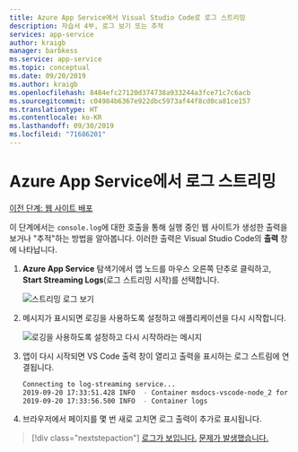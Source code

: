 ```yaml
---
title: Azure App Service에서 Visual Studio Code로 로그 스트리밍
description: 자습서 4부, 로그 보기 또는 추적
services: app-service
author: kraigb
manager: barbkess
ms.service: app-service
ms.topic: conceptual
ms.date: 09/20/2019
ms.author: kraigb
ms.openlocfilehash: 8484efc27120d374738a933244a3fce71c7c6acb
ms.sourcegitcommit: c04984b6367e922dbc5973af44f8cd0ca81ce157
ms.translationtype: HT
ms.contentlocale: ko-KR
ms.lasthandoff: 09/30/2019
ms.locfileid: "71686201"
---
```

# <a name="stream-logs-from-azure-app-service"></a>Azure App Service에서 로그 스트리밍

[이전 단계: 웹 사이트 배포](tutorial-vscode-azure-app-service-node-03.md)

이 단계에서는 `console.log`에 대한 호출을 통해 실행 중인 웹 사이트가 생성한 출력을 보거나 "추적"하는 방법을 알아봅니다. 이러한 출력은 Visual Studio Code의 **출력** 창에 나타납니다.

1. **Azure App Service** 탐색기에서 앱 노드를 마우스 오른쪽 단추로 클릭하고, **Start Streaming Logs**(로그 스트리밍 시작)를 선택합니다.

    ![스트리밍 로그 보기](media/deploy-azure/view-logs.png)

1. 메시지가 표시되면 로깅을 사용하도록 설정하고 애플리케이션을 다시 시작합니다.

    ![로깅을 사용하도록 설정하고 다시 시작하라는 메시지](media/deploy-azure/enable-restart.png)

1. 앱이 다시 시작되면 VS Code 출력 창이 열리고 출력을 표시하는 로그 스트림에 연결됩니다.

    ```bash
    Connecting to log-streaming service...
    2019-09-20 17:33:51.428 INFO  - Container msdocs-vscode-node_2 for site msdocs-vscode-node initialized successfully.
    2019-09-20 17:33:56.500 INFO  - Container logs
    ```

1. 브라우저에서 페이지를 몇 번 새로 고치면 로그 출력이 추가로 표시됩니다.

> [!div class="nextstepaction"]
> [로그가 보입니다.](tutorial-vscode-azure-app-service-node-05.md) [문제가 발생했습니다.](https://www.research.net/r/PWZWZ52?tutorial=node-deployment-azureappservice&step=tailing-logs)
